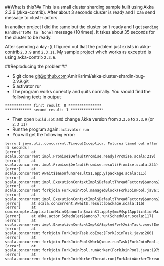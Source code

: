 ##What is this?##
This is a small cluster sharding sample built using Akka 2.3.6 (akka-contrib). After about 3 seconds cluster is ready and I can send message to cluster actors.

In another project I did the same but the cluster isn't ready and I get `sending HandOverToMe to [None]` message (10 times). It takes about 35 seconds for the cluster to be ready. 

After spending a day :(( I figured out that the problem just exists in akka-contrib `2.3.9` and `2.3.11`. My sample project which works as excepted is using akka-contrib `2.3.6`.

##Reproducing the problem##

* $ git clone git@github.com:AmirKarimi/akka-cluster-shardin-bug-2.3.9.git
* $ activator run
* The program works correctly and quits normally. You should find the following texts in output: 
```
************ first result: 0 ***************
************ second result: 1 ***************
```
* Then open `build.sbt` and change Akka version from `2.3.6` to `2.3.9` (or `2.3.11`)
* Run the program again: `activator run`
* You will get the following error:
```
[error] java.util.concurrent.TimeoutException: Futures timed out after [5 seconds]
[error] 	at scala.concurrent.impl.Promise$DefaultPromise.ready(Promise.scala:219)
[error] 	at scala.concurrent.impl.Promise$DefaultPromise.result(Promise.scala:223)
[error] 	at scala.concurrent.Await$$anonfun$result$1.apply(package.scala:116)
[error] 	at scala.concurrent.impl.ExecutionContextImpl$DefaultThreadFactory$$anon$2$$anon$4.block(ExecutionContextImpl.scala:48)
[error] 	at scala.concurrent.forkjoin.ForkJoinPool.managedBlock(ForkJoinPool.java:3640)
[error] 	at scala.concurrent.impl.ExecutionContextImpl$DefaultThreadFactory$$anon$2.blockOn(ExecutionContextImpl.scala:45)
[error] 	at scala.concurrent.Await$.result(package.scala:116)
[error] 	at com.example.ApplicationMain$$anonfun$main$1.apply$mcV$sp(ApplicationMain.scala:39)
[error] 	at akka.actor.Scheduler$$anon$7.run(Scheduler.scala:117)
[error] 	at scala.concurrent.impl.ExecutionContextImpl$AdaptedForkJoinTask.exec(ExecutionContextImpl.scala:121)
[error] 	at scala.concurrent.forkjoin.ForkJoinTask.doExec(ForkJoinTask.java:260)
[error] 	at scala.concurrent.forkjoin.ForkJoinPool$WorkQueue.runTask(ForkJoinPool.java:1339)
[error] 	at scala.concurrent.forkjoin.ForkJoinPool.runWorker(ForkJoinPool.java:1979)
[error] 	at scala.concurrent.forkjoin.ForkJoinWorkerThread.run(ForkJoinWorkerThread.java:107)
``` 

